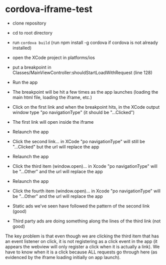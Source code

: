 # cordova-iframe-test

* clone repository
* cd to root directory
* run `cordova build` (run npm install -g cordova if cordova is not already installed)
* open the XCode project in platforms/ios
* put a breakpoint in Classes/MainViewController:shouldStartLoadWithRequest (line 128)
* Run the app
* The breakpoint will be hit a few times as the app launches (loading the main html file, loading the iframe, etc.)
* Click on the first link and when the breakpoint hits, in the XCode output window type "po navigationType" (it should be "...Clicked")
* The first link will open inside the iframe
* Relaunch the app
* Click the second link... in XCode "po navigationType" will still be "...Clicked" but the url will replace the app
* Relaunch the app
* Click the third item (window.open)... in Xcode "po navigationType" will be "...Other" and the url will replace the app
* Relaunch the app
* Click the fourth item (window.open)... in Xcode "po navigationType" will be "...Other" and the url will replace the app

* Static ads we've seen have followed the pattern of the second link (good)
* Third party ads are doing something along the lines of the third link (not good)

The key problem is that even though we are clicking the third item that has an event listener on click, it is not registering as a click event in the app (it appears the webview will only register a click when it is actually a link).
We have to know when it is a click because ALL requests go through here (as evidenced by the iframe loading initially on app launch).

